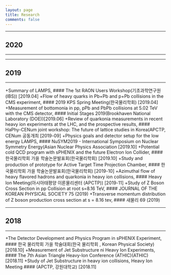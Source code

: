 ```yaml
---
layout: page
title: Research
comments: false
---
```

* * *
## 2020
* * *

* * *
## 2019
* * *
+Summary of LAMPS, #### The 1st RAON Users Workshop(기초과학연구원 (IBS)) [2019.04]
+Flow of heavy quarks in Pb+Pb and p+Pb collisions in the CMS experiment, #### 2019 KPS Spring Meeting(한국물리학회) [2019.04]
+Measurement of bottomonia in pp, pPb and PbPb collisions at 5.02 TeV with the CMS detector, #### Initial Stages 2019(Brookhaven National Laboratory (DOE))[2019.06]
+Review of quarkonia measurements in recent heavy ion experiments at the LHC, and the prospective results, #### HaPhy-CENum joint workshop: The future of lattice studies in Korea(APCTP, CENum 공동개최 [2019-09]
+Physics goals and detector setup for the low energy LAMPS, #### NuSYM2019 - International Symposium on Nuclear Symmetry Energy(Asian Nuclear Physics Association [2019.10]
+Potential cold QCD program with sPHENIX and the future Electron Ion Collider, #### 한국물리학회 가을 학술논문발표회(한국물리학회) [2019.10]
+Study and production of prototype for Active Target Time Projection Chamber, #### 한국물리학회 가을 학술논문발표회(한국물리학회) [2019-10]
+Azimuthal flow of heavy flavored hadrons and quarkonia in heavy ion collisions, #### Heavy Ion Meeting(아시아태평양 이론물리센터 (APCTP)) [2019-11]
+Study of Z Boson Cross Section in pp Collision at root s=8.16 TeV, #### JOURNAL OF THE KOREAN PHYSICAL SOCIETY 75 (2019)
+Transverse momentum distribution of Z boson production cross section at s = 8.16 tev, #### 새물리 69 (2019)


* * *
## 2018
* * *
+The Detector Development and Physics Program in sPHENIX Experiment, #### 한국 물리학회 가을 학술대회(한국 물리학회 , Korean Physical Society) [2018.10]
+Measurement of Jet Substructure ni Heavy Ion Experiments, #### The 7th Asian Triangle Heavy-Ion Conference (ATHIC)(ATHIC) [2018.11]
+Study of Jet Substructure in heavy ion collisions, Heavy Ion Meeting #### (APCTP, 강원대학교) [2018.11]

